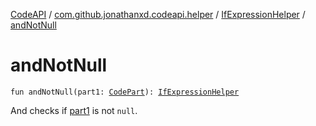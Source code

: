 [CodeAPI](../../index.md) / [com.github.jonathanxd.codeapi.helper](../index.md) / [IfExpressionHelper](index.md) / [andNotNull](.)

# andNotNull

`fun andNotNull(part1: `[`CodePart`](../../com.github.jonathanxd.codeapi/-code-part/index.md)`): `[`IfExpressionHelper`](index.md)

And checks if [part1](and-not-null.md#com.github.jonathanxd.codeapi.helper.IfExpressionHelper$andNotNull(com.github.jonathanxd.codeapi.CodePart)/part1) is not `null`.

